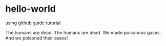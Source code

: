 # hello-world
using github guide tutorial

The humans are dead. The humans are dead. We made poisonous gases. 
And we poisoned their asses!

